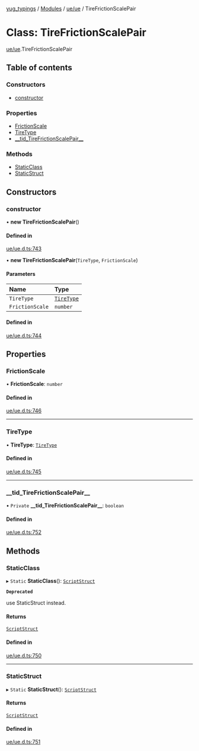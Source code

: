 [yug_typings](../README.md) / [Modules](../modules.md) / [ue/ue](../modules/ue_ue.md) / TireFrictionScalePair

# Class: TireFrictionScalePair

[ue/ue](../modules/ue_ue.md).TireFrictionScalePair

## Table of contents

### Constructors

- [constructor](ue_ue.TireFrictionScalePair.md#constructor)

### Properties

- [FrictionScale](ue_ue.TireFrictionScalePair.md#frictionscale)
- [TireType](ue_ue.TireFrictionScalePair.md#tiretype)
- [\_\_tid\_TireFrictionScalePair\_\_](ue_ue.TireFrictionScalePair.md#__tid_tirefrictionscalepair__)

### Methods

- [StaticClass](ue_ue.TireFrictionScalePair.md#staticclass)
- [StaticStruct](ue_ue.TireFrictionScalePair.md#staticstruct)

## Constructors

### constructor

• **new TireFrictionScalePair**()

#### Defined in

[ue/ue.d.ts:743](https://github.com/YugMetaverse/yug_typings/blob/25cad34/ue/ue.d.ts#L743)

• **new TireFrictionScalePair**(`TireType`, `FrictionScale`)

#### Parameters

| Name | Type |
| :------ | :------ |
| `TireType` | [`TireType`](ue_ue.TireType.md) |
| `FrictionScale` | `number` |

#### Defined in

[ue/ue.d.ts:744](https://github.com/YugMetaverse/yug_typings/blob/25cad34/ue/ue.d.ts#L744)

## Properties

### FrictionScale

• **FrictionScale**: `number`

#### Defined in

[ue/ue.d.ts:746](https://github.com/YugMetaverse/yug_typings/blob/25cad34/ue/ue.d.ts#L746)

___

### TireType

• **TireType**: [`TireType`](ue_ue.TireType.md)

#### Defined in

[ue/ue.d.ts:745](https://github.com/YugMetaverse/yug_typings/blob/25cad34/ue/ue.d.ts#L745)

___

### \_\_tid\_TireFrictionScalePair\_\_

• `Private` **\_\_tid\_TireFrictionScalePair\_\_**: `boolean`

#### Defined in

[ue/ue.d.ts:752](https://github.com/YugMetaverse/yug_typings/blob/25cad34/ue/ue.d.ts#L752)

## Methods

### StaticClass

▸ `Static` **StaticClass**(): [`ScriptStruct`](ue_ue.ScriptStruct.md)

**`Deprecated`**

use StaticStruct instead.

#### Returns

[`ScriptStruct`](ue_ue.ScriptStruct.md)

#### Defined in

[ue/ue.d.ts:750](https://github.com/YugMetaverse/yug_typings/blob/25cad34/ue/ue.d.ts#L750)

___

### StaticStruct

▸ `Static` **StaticStruct**(): [`ScriptStruct`](ue_ue.ScriptStruct.md)

#### Returns

[`ScriptStruct`](ue_ue.ScriptStruct.md)

#### Defined in

[ue/ue.d.ts:751](https://github.com/YugMetaverse/yug_typings/blob/25cad34/ue/ue.d.ts#L751)
